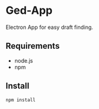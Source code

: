 # Ged-App

Electron App for easy draft finding.

## Requirements

- node.js
- npm

## Install

```shell
npm install
```
